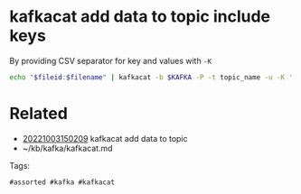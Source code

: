 # kafkacat add data to topic include keys
By providing CSV separator for key and values with `-K`

```bash
echo "$fileid:$filename" | kafkacat -b $KAFKA -P -t topic_name -u -K ':'
```
# Related

- [20221003150209](/zet/20221003150209/README.md) kafkacat add data to topic
- ~/kb/kafka/kafkacat.md

Tags:

    #assorted #kafka #kafkacat
